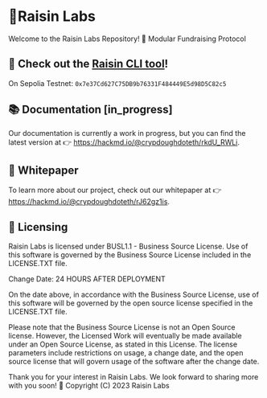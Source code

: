 # 🍇Raisin Labs
Welcome to the Raisin Labs Repository!
🧩 Modular Fundraising Protocol

## 🍇 **Check out the [Raisin CLI tool](https://github.com/crypdoughdoteth/Raisin-CLI)!**
 
On Sepolia Testnet: `0x7e37Cd627C75DB9b76331F484449E5d98D5C82c5`

## 📚 Documentation [in_progress]
Our documentation is currently a work in progress, but you can find the latest version at 👉 https://hackmd.io/@crypdoughdoteth/rkdU_RWLi.

## 📄 Whitepaper
To learn more about our project, check out our whitepaper at 👉 https://hackmd.io/@crypdoughdoteth/rJ62gz1is.

## 📜 Licensing
Raisin Labs is licensed under BUSL1.1 - Business Source License. Use of this software is governed by the Business Source License included in the LICENSE.TXT file. 

Change Date: 24 HOURS AFTER DEPLOYMENT

On the date above, in accordance with the Business Source License, use of this software will be governed by the open source license specified in the LICENSE.TXT file.

Please note that the Business Source License is not an Open Source license. However, the Licensed Work will eventually be made available under an Open Source License, as stated in this License. The license parameters include restrictions on usage, a change date, and the open source license that will govern usage of the software after the change date.

Thank you for your interest in Raisin Labs. We look forward to sharing more with you soon! 🌟
Copyright (C) 2023 Raisin Labs
